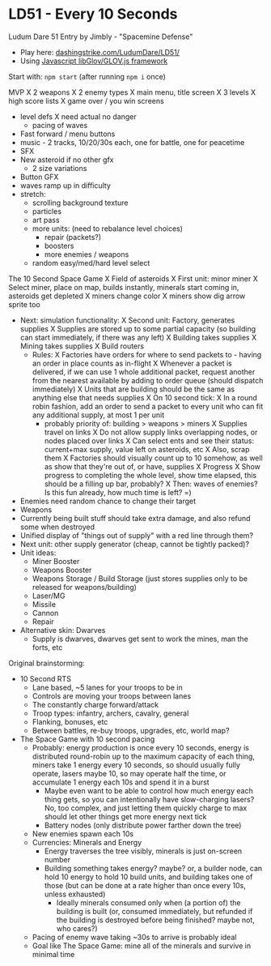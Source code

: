 LD51 - Every 10 Seconds
============================

Ludum Dare 51 Entry by Jimbly - "Spacemine Defense"

* Play here: [dashingstrike.com/LudumDare/LD51/](http://www.dashingstrike.com/LudumDare/LD51/)
* Using [Javascript libGlov/GLOV.js framework](https://github.com/Jimbly/glovjs)

Start with: `npm start` (after running `npm i` once)

MVP
X 2 weapons
X 2 enemy types
X main menu, title screen
  X 3 levels
  X high score lists
  X game over / you win screens
* level defs
  X need actual no danger
  * pacing of waves
* Fast forward / menu buttons
* music - 2 tracks, 10/20/30s each, one for battle, one for peacetime
* SFX
* New asteroid if no other gfx
  * 2 size variations
* Button GFX
* waves ramp up in difficulty
* stretch:
  * scrolling background texture
  * particles
  * art pass
  * more units: (need to rebalance level choices)
    * repair (packets?)
    * boosters
    * more enemies / weapons
  * random easy/med/hard level select

The 10 Second Space Game
X Field of asteroids
X First unit: minor miner
X Select miner, place on map, builds instantly, minerals start coming in, asteroids get depleted
  X miners change color
  X miners show dig arrow sprite too
* Next: simulation functionality:
  X Second unit: Factory, generates supplies
    X Supplies are stored up to some partial capacity (so building can start immediately, if there was any left)
  X Building takes supplies
  X Mining takes supplies
  X Build routers
  * Rules:
    X Factories have orders for where to send packets to - having an order in place counts as in-flight
    X Whenever a packet is delivered, if we can use 1 whole additional packet, request another from the nearest available by adding to order queue (should dispatch immediately)
    X Units that are building should be the same as anything else that needs supplies
    X On 10 second tick:
      X In a round robin fashion, add an order to send a packet to every unit who can fit any additional supply, at most 1 per unit
      * probably priority of: building > weapons > miners
  X Supplies travel on links
  X Do not allow supply links overlapping nodes, or nodes placed over links
  X Can select ents and see their status: current+max supply, value left on asteroids, etc
    X Also, scrap them
X Factories should visually count up to 10 somehow, as well as show that they're out of, or have, supplies
X Progress
  X Show progress to completing the whole level, show time elapsed, this should be a filling up bar, probably?
X Then: waves of enemies?  Is this fun already, how much time is left? =)
* Enemies need random chance to change their target
* Weapons
* Currently being built stuff should take extra damage, and also refund some when destroyed
* Unified display of "things out of supply" with a red line through them?
* Next unit: other supply generator (cheap, cannot be tightly packed)?
* Unit ideas:
  * Miner Booster
  * Weapons Booster
  * Weapons Storage / Build Storage (just stores supplies only to be released for weapons/building)
  * Laser/MG
  * Missile
  * Cannon
  * Repair
* Alternative skin: Dwarves
  * Supply is dwarves, dwarves get sent to work the mines, man the forts, etc

Original brainstorming:
* 10 Second RTS
  * Lane based, ~5 lanes for your troops to be in
  * Controls are moving your troops between lanes
  * The constantly charge forward/attack
  * Troop types: infantry, archers, cavalry, general
  * Flanking, bonuses, etc
  * Between battles, re-buy troops, upgrades, etc, world map?
* The Space Game with 10 second pacing
  * Probably: energy production is once every 10 seconds, energy is distributed round-robin up to the maximum capacity of each thing, miners take 1 energy every 10 seconds, so should usually fully operate, lasers maybe 10, so may operate half the time, or accumulate 1 energy each 10s and spend it in a burst
    * Maybe even want to be able to control how much energy each thing gets, so you can intentionally have slow-charging lasers?  No, too complex, and just letting them quickly charge to max should let other things get more energy next tick
    * Battery nodes (only distribute power farther down the tree)
  * New enemies spawn each 10s
  * Currencies: Minerals and Energy
    * Energy traverses the tree visibly, minerals is just on-screen number
    * Building something takes energy? maybe? or, a builder node, can hold 10 energy to hold 10 build units, and building takes one of those (but can be done at a rate higher than once every 10s, unless exhausted)
      * Ideally minerals consumed only when (a portion of) the building is built (or, consumed immediately, but refunded if the building is destroyed before being finished?  maybe not, who cares?)
  * Pacing of enemy wave taking ~30s to arrive is probably ideal
  * Goal like The Space Game: mine all of the minerals and survive in minimal time
